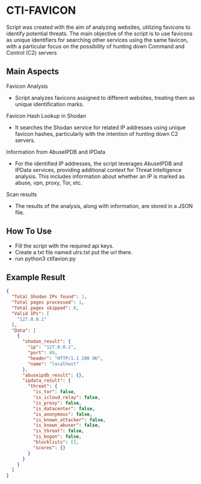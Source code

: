 # CTI-FAVICON

Script was created with the aim of analyzing websites, utilizing favicons to identify potential threats. The main objective of the script is to use favicons as unique identifiers for searching other services using the same favicon, with a particular focus on the possibility of hunting down Command and Control (C2) servers

## Main Aspects

Favicon Analysis

- Script analyzes favicons assigned to different websites, treating them as unique identification marks.
  
Favicon Hash Lookup in Shodan

- It searches the Shodan service for related IP addresses using unique favicon hashes, particularly with the intention of hunting down C2 servers.
  
Information from AbuseIPDB and IPData

- For the identified IP addresses, the script leverages AbuseIPDB and IPData services, providing additional context for Threat Intelligence analysis. This includes information about whether an IP is marked as abuse, vpn, proxy, Tor, etc.

Scan results

- The results of the analysis, along with information, are stored in a JSON file.

## How To Use

- Fill the script with the required api keys.
- Create a txt file named ulrs.txt put the url there.
- run python3 ctifavion.py

## Example Result

```json
{
  "Total Shodan IPs found": 1,
  "Total pages processed": 1,
  "Total pages skipped": 0,
  "Valid IPs": [
    "127.0.0.1"
  ],
  "Data": [
    {
      "shodan_result": {
        "ip": "127.0.0.1",
        "port": 80,
        "header": "HTTP/1.1 200 OK",
        "name": "localhost"
      },
      "abuseipdb_result": {},
      "ipdata_result": {
        "threat": {
          "is_tor": false,
          "is_icloud_relay": false,
          "is_proxy": false,
          "is_datacenter": false,
          "is_anonymous": false,
          "is_known_attacker": false,
          "is_known_abuser": false,
          "is_threat": false,
          "is_bogon": false,
          "blocklists": [],
          "scores": {}
        }
      }
    }
  ]
}
```
